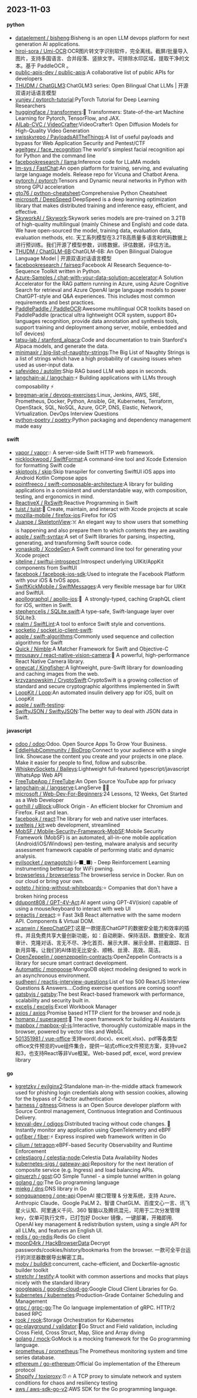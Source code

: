 ## 2023-11-03

#### python
* [dataelement / bisheng](https://github.com/dataelement/bisheng):Bisheng is an open LLM devops platform for next generation AI applications.
* [hiroi-sora / Umi-OCR](https://github.com/hiroi-sora/Umi-OCR):OCR图片转文字识别软件，完全离线。截屏/批量导入图片，支持多国语言、合并段落、竖排文字。可排除水印区域，提取干净的文本。基于 PaddleOCR 。
* [public-apis-dev / public-apis](https://github.com/public-apis-dev/public-apis):A collaborative list of public APIs for developers
* [THUDM / ChatGLM3](https://github.com/THUDM/ChatGLM3):ChatGLM3 series: Open Bilingual Chat LLMs | 开源双语对话语言模型
* [yunjey / pytorch-tutorial](https://github.com/yunjey/pytorch-tutorial):PyTorch Tutorial for Deep Learning Researchers
* [huggingface / transformers](https://github.com/huggingface/transformers):🤗 Transformers: State-of-the-art Machine Learning for Pytorch, TensorFlow, and JAX.
* [AILab-CVC / VideoCrafter](https://github.com/AILab-CVC/VideoCrafter):VideoCrafter1: Open Diffusion Models for High-Quality Video Generation
* [swisskyrepo / PayloadsAllTheThings](https://github.com/swisskyrepo/PayloadsAllTheThings):A list of useful payloads and bypass for Web Application Security and Pentest/CTF
* [ageitgey / face_recognition](https://github.com/ageitgey/face_recognition):The world's simplest facial recognition api for Python and the command line
* [facebookresearch / llama](https://github.com/facebookresearch/llama):Inference code for LLaMA models
* [lm-sys / FastChat](https://github.com/lm-sys/FastChat):An open platform for training, serving, and evaluating large language models. Release repo for Vicuna and Chatbot Arena.
* [pytorch / pytorch](https://github.com/pytorch/pytorch):Tensors and Dynamic neural networks in Python with strong GPU acceleration
* [gto76 / python-cheatsheet](https://github.com/gto76/python-cheatsheet):Comprehensive Python Cheatsheet
* [microsoft / DeepSpeed](https://github.com/microsoft/DeepSpeed):DeepSpeed is a deep learning optimization library that makes distributed training and inference easy, efficient, and effective.
* [SkyworkAI / Skywork](https://github.com/SkyworkAI/Skywork):Skywork series models are pre-trained on 3.2TB of high-quality multilingual (mainly Chinese and English) and code data. We have open-sourced the model, training data, evaluation data, evaluation methods, etc. 天工系列模型在3.2TB高质量多语言和代码数据上进行预训练。我们开源了模型参数，训练数据，评估数据，评估方法。
* [THUDM / ChatGLM-6B](https://github.com/THUDM/ChatGLM-6B):ChatGLM-6B: An Open Bilingual Dialogue Language Model | 开源双语对话语言模型
* [facebookresearch / fairseq](https://github.com/facebookresearch/fairseq):Facebook AI Research Sequence-to-Sequence Toolkit written in Python.
* [Azure-Samples / chat-with-your-data-solution-accelerator](https://github.com/Azure-Samples/chat-with-your-data-solution-accelerator):A Solution Accelerator for the RAG pattern running in Azure, using Azure Cognitive Search for retrieval and Azure OpenAI large language models to power ChatGPT-style and Q&A experiences. This includes most common requirements and best practices.
* [PaddlePaddle / PaddleOCR](https://github.com/PaddlePaddle/PaddleOCR):Awesome multilingual OCR toolkits based on PaddlePaddle (practical ultra lightweight OCR system, support 80+ languages recognition, provide data annotation and synthesis tools, support training and deployment among server, mobile, embedded and IoT devices)
* [tatsu-lab / stanford_alpaca](https://github.com/tatsu-lab/stanford_alpaca):Code and documentation to train Stanford's Alpaca models, and generate the data.
* [minimaxir / big-list-of-naughty-strings](https://github.com/minimaxir/big-list-of-naughty-strings):The Big List of Naughty Strings is a list of strings which have a high probability of causing issues when used as user-input data.
* [safevideo / autollm](https://github.com/safevideo/autollm):Ship RAG based LLM web apps in seconds.
* [langchain-ai / langchain](https://github.com/langchain-ai/langchain):⚡ Building applications with LLMs through composability ⚡
* [bregman-arie / devops-exercises](https://github.com/bregman-arie/devops-exercises):Linux, Jenkins, AWS, SRE, Prometheus, Docker, Python, Ansible, Git, Kubernetes, Terraform, OpenStack, SQL, NoSQL, Azure, GCP, DNS, Elastic, Network, Virtualization. DevOps Interview Questions
* [python-poetry / poetry](https://github.com/python-poetry/poetry):Python packaging and dependency management made easy

#### swift
* [vapor / vapor](https://github.com/vapor/vapor):💧 A server-side Swift HTTP web framework.
* [nicklockwood / SwiftFormat](https://github.com/nicklockwood/SwiftFormat):A command-line tool and Xcode Extension for formatting Swift code
* [skiptools / skip](https://github.com/skiptools/skip):Skip transpiler for converting SwiftUI iOS apps into Android Kotlin Compose apps
* [pointfreeco / swift-composable-architecture](https://github.com/pointfreeco/swift-composable-architecture):A library for building applications in a consistent and understandable way, with composition, testing, and ergonomics in mind.
* [ReactiveX / RxSwift](https://github.com/ReactiveX/RxSwift):Reactive Programming in Swift
* [tuist / tuist](https://github.com/tuist/tuist):🚀 Create, maintain, and interact with Xcode projects at scale
* [mozilla-mobile / firefox-ios](https://github.com/mozilla-mobile/firefox-ios):Firefox for iOS
* [Juanpe / SkeletonView](https://github.com/Juanpe/SkeletonView):☠️ An elegant way to show users that something is happening and also prepare them to which contents they are awaiting
* [apple / swift-syntax](https://github.com/apple/swift-syntax):A set of Swift libraries for parsing, inspecting, generating, and transforming Swift source code.
* [yonaskolb / XcodeGen](https://github.com/yonaskolb/XcodeGen):A Swift command line tool for generating your Xcode project
* [siteline / swiftui-introspect](https://github.com/siteline/swiftui-introspect):Introspect underlying UIKit/AppKit components from SwiftUI
* [facebook / facebook-ios-sdk](https://github.com/facebook/facebook-ios-sdk):Used to integrate the Facebook Platform with your iOS & tvOS apps.
* [SwiftKickMobile / SwiftMessages](https://github.com/SwiftKickMobile/SwiftMessages):A very flexible message bar for UIKit and SwiftUI.
* [apollographql / apollo-ios](https://github.com/apollographql/apollo-ios):📱  A strongly-typed, caching GraphQL client for iOS, written in Swift.
* [stephencelis / SQLite.swift](https://github.com/stephencelis/SQLite.swift):A type-safe, Swift-language layer over SQLite3.
* [realm / SwiftLint](https://github.com/realm/SwiftLint):A tool to enforce Swift style and conventions.
* [socketio / socket.io-client-swift](https://github.com/socketio/socket.io-client-swift):
* [apple / swift-algorithms](https://github.com/apple/swift-algorithms):Commonly used sequence and collection algorithms for Swift
* [Quick / Nimble](https://github.com/Quick/Nimble):A Matcher Framework for Swift and Objective-C
* [mrousavy / react-native-vision-camera](https://github.com/mrousavy/react-native-vision-camera):📸 A powerful, high-performance React Native Camera library.
* [onevcat / Kingfisher](https://github.com/onevcat/Kingfisher):A lightweight, pure-Swift library for downloading and caching images from the web.
* [krzyzanowskim / CryptoSwift](https://github.com/krzyzanowskim/CryptoSwift):CryptoSwift is a growing collection of standard and secure cryptographic algorithms implemented in Swift
* [LoopKit / Loop](https://github.com/LoopKit/Loop):An automated insulin delivery app for iOS, built on LoopKit
* [apple / swift-testing](https://github.com/apple/swift-testing):
* [SwiftyJSON / SwiftyJSON](https://github.com/SwiftyJSON/SwiftyJSON):The better way to deal with JSON data in Swift.

#### javascript
* [odoo / odoo](https://github.com/odoo/odoo):Odoo. Open Source Apps To Grow Your Business.
* [EddieHubCommunity / BioDrop](https://github.com/EddieHubCommunity/BioDrop):Connect to your audience with a single link. Showcase the content you create and your projects in one place. Make it easier for people to find, follow and subscribe.
* [WhiskeySockets / Baileys](https://github.com/WhiskeySockets/Baileys):Lightweight full-featured typescript/javascript WhatsApp Web API
* [FreeTubeApp / FreeTube](https://github.com/FreeTubeApp/FreeTube):An Open Source YouTube app for privacy
* [langchain-ai / langserve](https://github.com/langchain-ai/langserve):LangServe 🦜️🏓
* [microsoft / Web-Dev-For-Beginners](https://github.com/microsoft/Web-Dev-For-Beginners):24 Lessons, 12 Weeks, Get Started as a Web Developer
* [gorhill / uBlock](https://github.com/gorhill/uBlock):uBlock Origin - An efficient blocker for Chromium and Firefox. Fast and lean.
* [facebook / react](https://github.com/facebook/react):The library for web and native user interfaces.
* [sveltejs / kit](https://github.com/sveltejs/kit):web development, streamlined
* [MobSF / Mobile-Security-Framework-MobSF](https://github.com/MobSF/Mobile-Security-Framework-MobSF):Mobile Security Framework (MobSF) is an automated, all-in-one mobile application (Android/iOS/Windows) pen-testing, malware analysis and security assessment framework capable of performing static and dynamic analysis.
* [evilsocket / pwnagotchi](https://github.com/evilsocket/pwnagotchi):(⌐■_■) - Deep Reinforcement Learning instrumenting bettercap for WiFi pwning.
* [browserless / browserless](https://github.com/browserless/browserless):The browserless service in Docker. Run on our cloud or bring your own.
* [poteto / hiring-without-whiteboards](https://github.com/poteto/hiring-without-whiteboards):⭐️ Companies that don't have a broken hiring process
* [ddupont808 / GPT-4V-Act](https://github.com/ddupont808/GPT-4V-Act):AI agent using GPT-4V(ision) capable of using a mouse/keyboard to interact with web UI
* [preactjs / preact](https://github.com/preactjs/preact):⚛️ Fast 3kB React alternative with the same modern API. Components & Virtual DOM.
* [xcanwin / KeepChatGPT](https://github.com/xcanwin/KeepChatGPT):这是一款提高ChatGPT的数据安全能力和效率的插件。并且免费共享大量创新功能，如：自动刷新、保持活跃、数据安全、取消审计、克隆对话、言无不尽、净化首页、展示大屏、展示全屏、拦截跟踪、日新月异等。让我们的AI体验无比安全、顺畅、丝滑、高效、简洁。
* [OpenZeppelin / openzeppelin-contracts](https://github.com/OpenZeppelin/openzeppelin-contracts):OpenZeppelin Contracts is a library for secure smart contract development.
* [Automattic / mongoose](https://github.com/Automattic/mongoose):MongoDB object modeling designed to work in an asynchronous environment.
* [sudheerj / reactjs-interview-questions](https://github.com/sudheerj/reactjs-interview-questions):List of top 500 ReactJS Interview Questions & Answers....Coding exercise questions are coming soon!!
* [gatsbyjs / gatsby](https://github.com/gatsbyjs/gatsby):The best React-based framework with performance, scalability and security built in.
* [exceljs / exceljs](https://github.com/exceljs/exceljs):Excel Workbook Manager
* [axios / axios](https://github.com/axios/axios):Promise based HTTP client for the browser and node.js
* [homanp / superagent](https://github.com/homanp/superagent):🥷 The open framework for building AI Assistants
* [mapbox / mapbox-gl-js](https://github.com/mapbox/mapbox-gl-js):Interactive, thoroughly customizable maps in the browser, powered by vector tiles and WebGL
* [501351981 / vue-office](https://github.com/501351981/vue-office):支持word(.docx)、excel(.xlsx)、pdf等各类型office文件预览的vue组件集合，提供一站式office文件预览方案，支持vue2和3，也支持React等非Vue框架。Web-based pdf, excel, word preview library

#### go
* [kgretzky / evilginx2](https://github.com/kgretzky/evilginx2):Standalone man-in-the-middle attack framework used for phishing login credentials along with session cookies, allowing for the bypass of 2-factor authentication
* [harness / gitness](https://github.com/harness/gitness):Gitness is an Open Source developer platform with Source Control management, Continuous Integration and Continuous Delivery.
* [keyval-dev / odigos](https://github.com/keyval-dev/odigos):Distributed tracing without code changes. 🚀 Instantly monitor any application using OpenTelemetry and eBPF
* [gofiber / fiber](https://github.com/gofiber/fiber):⚡️ Express inspired web framework written in Go
* [cilium / tetragon](https://github.com/cilium/tetragon):eBPF-based Security Observability and Runtime Enforcement
* [celestiaorg / celestia-node](https://github.com/celestiaorg/celestia-node):Celestia Data Availability Nodes
* [kubernetes-sigs / gateway-api](https://github.com/kubernetes-sigs/gateway-api):Repository for the next iteration of composite service (e.g. Ingress) and load balancing APIs.
* [ginuerzh / gost](https://github.com/ginuerzh/gost):GO Simple Tunnel - a simple tunnel written in golang
* [golang / go](https://github.com/golang/go):The Go programming language
* [miekg / dns](https://github.com/miekg/dns):DNS library in Go
* [songquanpeng / one-api](https://github.com/songquanpeng/one-api):OpenAI 接口管理 & 分发系统，支持 Azure、Anthropic Claude、Google PaLM 2、智谱 ChatGLM、百度文心一言、讯飞星火认知、阿里通义千问、360 智脑以及腾讯混元，可用于二次分发管理 key，仅单可执行文件，已打包好 Docker 镜像，一键部署，开箱即用. OpenAI key management & redistribution system, using a single API for all LLMs, and features an English UI.
* [redis / go-redis](https://github.com/redis/go-redis):Redis Go client
* [moonD4rk / HackBrowserData](https://github.com/moonD4rk/HackBrowserData):Decrypt passwords/cookies/history/bookmarks from the browser. 一款可全平台运行的浏览器数据导出解密工具。
* [moby / buildkit](https://github.com/moby/buildkit):concurrent, cache-efficient, and Dockerfile-agnostic builder toolkit
* [stretchr / testify](https://github.com/stretchr/testify):A toolkit with common assertions and mocks that plays nicely with the standard library
* [googleapis / google-cloud-go](https://github.com/googleapis/google-cloud-go):Google Cloud Client Libraries for Go.
* [kubernetes / kubernetes](https://github.com/kubernetes/kubernetes):Production-Grade Container Scheduling and Management
* [grpc / grpc-go](https://github.com/grpc/grpc-go):The Go language implementation of gRPC. HTTP/2 based RPC
* [rook / rook](https://github.com/rook/rook):Storage Orchestration for Kubernetes
* [go-playground / validator](https://github.com/go-playground/validator):💯Go Struct and Field validation, including Cross Field, Cross Struct, Map, Slice and Array diving
* [golang / mock](https://github.com/golang/mock):GoMock is a mocking framework for the Go programming language.
* [prometheus / prometheus](https://github.com/prometheus/prometheus):The Prometheus monitoring system and time series database.
* [ethereum / go-ethereum](https://github.com/ethereum/go-ethereum):Official Go implementation of the Ethereum protocol
* [Shopify / toxiproxy](https://github.com/Shopify/toxiproxy):⏰ 🔥 A TCP proxy to simulate network and system conditions for chaos and resiliency testing
* [aws / aws-sdk-go-v2](https://github.com/aws/aws-sdk-go-v2):AWS SDK for the Go programming language.
